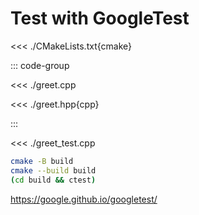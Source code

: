 # Test with GoogleTest

<<< ./CMakeLists.txt{cmake}

::: code-group

<<< ./greet.cpp

<<< ./greet.hpp{cpp}

:::

<<< ./greet_test.cpp

```sh
cmake -B build
cmake --build build
(cd build && ctest)
```

https://google.github.io/googletest/